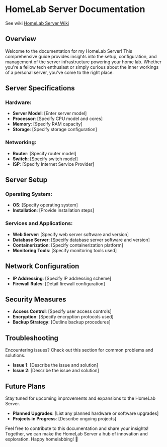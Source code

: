 # HomeLab Server Documentation
See wiki [HomeLab Server Wiki](https://github.com/zerneo85/Homelab-Configuration-Documentation/wiki)


## Overview

Welcome to the documentation for my HomeLab Server! This comprehensive guide provides insights into the setup, configuration, and management of the server infrastructure powering your home lab. Whether you're a fellow tech enthusiast or simply curious about the inner workings of a personal server, you've come to the right place.

## Server Specifications

### Hardware:

- **Server Model**: [Enter server model]
- **Processor**: [Specify CPU model and cores]
- **Memory**: [Specify RAM capacity]
- **Storage**: [Specify storage configuration]

### Networking:

- **Router**: [Specify router model]
- **Switch**: [Specify switch model]
- **ISP**: [Specify Internet Service Provider]

## Server Setup

### Operating System:

- **OS**: [Specify operating system]
- **Installation**: [Provide installation steps]

### Services and Applications:

- **Web Server**: [Specify web server software and version]
- **Database Server**: [Specify database server software and version]
- **Containerization**: [Specify containerization platform]
- **Monitoring Tools**: [Specify monitoring tools used]

## Network Configuration

- **IP Addressing**: [Specify IP addressing scheme]
- **Firewall Rules**: [Detail firewall configuration]

## Security Measures

- **Access Control**: [Specify user access controls]
- **Encryption**: [Specify encryption protocols used]
- **Backup Strategy**: [Outline backup procedures]

## Troubleshooting

Encountering issues? Check out this section for common problems and solutions.

- **Issue 1**: [Describe the issue and solution]
- **Issue 2**: [Describe the issue and solution]

## Future Plans

Stay tuned for upcoming improvements and expansions to the HomeLab Server.

- **Planned Upgrades**: [List any planned hardware or software upgrades]
- **Projects in Progress**: [Describe ongoing projects]

Feel free to contribute to this documentation and share your insights! Together, we can make the HomeLab Server a hub of innovation and exploration. Happy homelabbing! 🚀

